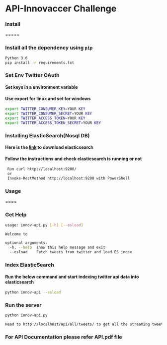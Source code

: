 # API-Innovaccer Challenge

### Install
=====
### Install all the dependency using `pip`
```bash
Python 3.6
pip install -r requirements.txt
```
### Set Env Twitter OAuth
#### Set keys in a environment variable
#### Use export for linux and set for windows 

```bash
export TWITTER_CONSUMER_KEY=YOUR KEY
export TWITTER_CONSUMER_SECRET=YOUR KEY
export TWITTER_ACCESS_TOKEN=YOUR KEY
export TWITTER_ACCESS_TOKEN_SECRET=YOUR KEY
```
### Installing ElasticSearch(Nosql DB)

#### Here is the [link](https://www.elastic.co/downloads/elasticsearch) to download elasticsearch
#### Follow the instructions and check elasticsearch is running or not

```bash
 Run curl http://localhost:9200/ 
 or 
 Invoke-RestMethod http://localhost:9200 with PowerShell
```
### Usage
====
### Get Help
```bash
usage: innov-api.py [-h] [--esload]

Welcome to

optional arguments:
  -h, --help  show this help message and exit
  --esload    Fetch tweets from twitter and load ES index

```
### Index ElasticSearch
#### Run the below command and start indexing twitter api data into elasticsearch
```bash
python innov-api --esload
```
### Run the server
```bash
python innov-api.py
```
```bash
Head to http://localhost/api/all/tweets/ to get all the streaming tweets and its metadata
```
### For API Documentation please refer API.pdf file
